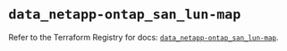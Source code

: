 # `data_netapp-ontap_san_lun-map`

Refer to the Terraform Registry for docs: [`data_netapp-ontap_san_lun-map`](https://registry.terraform.io/providers/netapp/netapp-ontap/2.3.0/docs/data-sources/san_lun-map).
